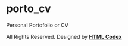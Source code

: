 # porto_cv
Personal Portofolio or CV



All Rights Reserved. Designed by [**HTML Codex**](https://htmlcodex.com)
